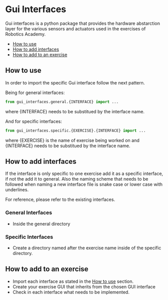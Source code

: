 # Gui Interfaces

Gui interfaces is a python package that provides the hardware abstarction layer for the various sensors and actuators used in the exercises of Robotics Academy.

- [How to use](#How-to-use)
- [How to add interfaces](#How-to-add-interfaces)
- [How to add to an exercise](#How-to-add-to-an-exercise)

<a name="How-to-use"></a>
## How to use

In order to import the specific Gui interface follow the next pattern.

Being for general interfaces:

```python
from gui_interfaces.general.{INTERFACE} import ...
```

where {INTERFACE} needs to be substitued by the interface name.

And for specific interfaces:

```python
from gui_interfaces.specific.{EXERCISE}.{INTERFACE} import ...
```

where {EXERCISE} is the name of exercise being worked on and {INTERFACE} needs to be substitued by the interface name.

<a name="How-to-add-interfaces"></a>
## How to add interfaces

If the interface is only specific to one exercise add it as a specific interface, if not the add it to general. Also the naming scheme that needs to be followed when naming a new interface file is snake case or lower case with underlines.

For reference, please refer to the existing interfaces.

### General Interfaces

- Inside the general directory

### Specific Interfaces

- Create a directory named after the exercise name inside of the specific directory.

<a name="How-to-add-to-an-exercise"></a>
## How to add to an exercise

- Import each interface as stated in the [How to use](#How-to-use) section.
- Create your exercise GUI that inherits from the chosen GUI interface
- Check in each interface what needs to be implemented.
